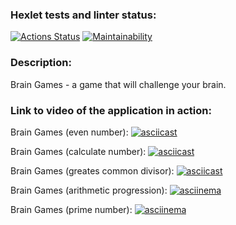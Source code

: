 ### Hexlet tests and linter status:
[![Actions Status](https://github.com/nosopirochka/java-project-61/actions/workflows/hexlet-check.yml/badge.svg)](https://github.com/nosopirochka/java-project-61/actionsi) [![Maintainability](https://api.codeclimate.com/v1/badges/ceee6e247ea8ee741734/maintainability)](https://codeclimate.com/github/nosopirochka/java-project-61/maintainability)

### Description:
Brain Games - a game that will challenge your brain.

### Link to video of the application in action:

Brain Games (even number): [![asciicast](https://asciinema.org/a/TC8TFLkoGkF6KuZgzHIXKwQ79.svg)](https://asciinema.org/a/TC8TFLkoGkF6KuZgzHIXKwQ79)

Brain Games (calculate number): [![asciicast](https://asciinema.org/a/e9cybujKEUtxX6RWUsz33bWOg.svg)](https://asciinema.org/a/e9cybujKEUtxX6RWUsz33bWOg)

Brain Games (greates common divisor): [![asciicast](https://asciinema.org/a/ytntfpyPBipVQdp5xNNpmh4JW.svg)](https://asciinema.org/a/ytntfpyPBipVQdp5xNNpmh4JW)

Brain Games (arithmetic progression): [![asciinema](https://asciinema.org/a/p4TxnfHrjq4ZUUfbtFsJnrB58.svg)](https://asciinema.org/a/p4TxnfHrjq4ZUUfbtFsJnrB58)

Brain Games (prime number): [![asciinema](https://asciinema.org/a/Q4Qq0JXPfKoDMw3MxMwG6AxFg.svg)](https://asciinema.org/a/Q4Qq0JXPfKoDMw3MxMwG6AxFg)
